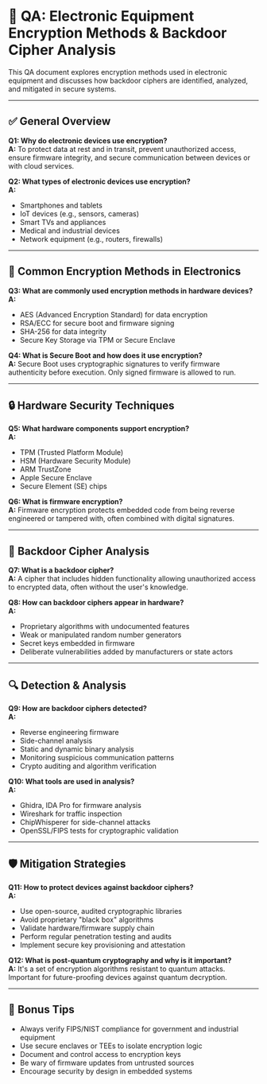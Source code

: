 # 🔐 QA: Electronic Equipment Encryption Methods & Backdoor Cipher Analysis

This QA document explores encryption methods used in electronic equipment and discusses how backdoor ciphers are identified, analyzed, and mitigated in secure systems.

---

## ✅ General Overview

**Q1: Why do electronic devices use encryption?**  
**A:** To protect data at rest and in transit, prevent unauthorized access, ensure firmware integrity, and secure communication between devices or with cloud services.

**Q2: What types of electronic devices use encryption?**  
**A:**  
- Smartphones and tablets  
- IoT devices (e.g., sensors, cameras)  
- Smart TVs and appliances  
- Medical and industrial devices  
- Network equipment (e.g., routers, firewalls)

---

## 🔑 Common Encryption Methods in Electronics

**Q3: What are commonly used encryption methods in hardware devices?**  
**A:**  
- AES (Advanced Encryption Standard) for data encryption  
- RSA/ECC for secure boot and firmware signing  
- SHA-256 for data integrity  
- Secure Key Storage via TPM or Secure Enclave

**Q4: What is Secure Boot and how does it use encryption?**  
**A:** Secure Boot uses cryptographic signatures to verify firmware authenticity before execution. Only signed firmware is allowed to run.

---

## 🔒 Hardware Security Techniques

**Q5: What hardware components support encryption?**  
**A:**  
- TPM (Trusted Platform Module)  
- HSM (Hardware Security Module)  
- ARM TrustZone  
- Apple Secure Enclave  
- Secure Element (SE) chips

**Q6: What is firmware encryption?**  
**A:** Firmware encryption protects embedded code from being reverse engineered or tampered with, often combined with digital signatures.

---

## 🧩 Backdoor Cipher Analysis

**Q7: What is a backdoor cipher?**  
**A:** A cipher that includes hidden functionality allowing unauthorized access to encrypted data, often without the user's knowledge.

**Q8: How can backdoor ciphers appear in hardware?**  
**A:**  
- Proprietary algorithms with undocumented features  
- Weak or manipulated random number generators  
- Secret keys embedded in firmware  
- Deliberate vulnerabilities added by manufacturers or state actors

---

## 🔍 Detection & Analysis

**Q9: How are backdoor ciphers detected?**  
**A:**  
- Reverse engineering firmware  
- Side-channel analysis  
- Static and dynamic binary analysis  
- Monitoring suspicious communication patterns  
- Crypto auditing and algorithm verification

**Q10: What tools are used in analysis?**  
**A:**  
- Ghidra, IDA Pro for firmware analysis  
- Wireshark for traffic inspection  
- ChipWhisperer for side-channel attacks  
- OpenSSL/FIPS tests for cryptographic validation

---

## 🛡️ Mitigation Strategies

**Q11: How to protect devices against backdoor ciphers?**  
**A:**  
- Use open-source, audited cryptographic libraries  
- Avoid proprietary "black box" algorithms  
- Validate hardware/firmware supply chain  
- Perform regular penetration testing and audits  
- Implement secure key provisioning and attestation

**Q12: What is post-quantum cryptography and why is it important?**  
**A:** It's a set of encryption algorithms resistant to quantum attacks. Important for future-proofing devices against quantum decryption.

---

## 🧠 Bonus Tips

- Always verify FIPS/NIST compliance for government and industrial equipment  
- Use secure enclaves or TEEs to isolate encryption logic  
- Document and control access to encryption keys  
- Be wary of firmware updates from untrusted sources  
- Encourage security by design in embedded systems

